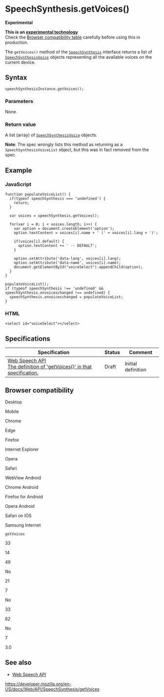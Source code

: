 SpeechSynthesis.getVoices()
===========================

**Experimental**

**This is an [experimental technology](https://developer.mozilla.org/en-US/docs/MDN/Guidelines/Conventions_definitions#experimental)**  
Check the [Browser compatibility table](#browser_compatibility) carefully before using this in production.

The `getVoices()` method of the [`SpeechSynthesis`](../speechsynthesis) interface returns a list of [`SpeechSynthesisVoice`](../speechsynthesisvoice) objects representing all the available voices on the current device.

Syntax
------

    speechSynthesisInstance.getVoices();

### Parameters

None.

### Return value

A list (array) of [`SpeechSynthesisVoice`](../speechsynthesisvoice) objects.

**Note**: The spec wrongly lists this method as returning as a `SpeechSynthesisVoiceList` object, but this was in fact removed from the spec.

Example
-------

### JavaScript

    function populateVoiceList() {
      if(typeof speechSynthesis === 'undefined') {
        return;
      }

      var voices = speechSynthesis.getVoices();

      for(var i = 0; i < voices.length; i++) {
        var option = document.createElement('option');
        option.textContent = voices[i].name + ' (' + voices[i].lang + ')';

        if(voices[i].default) {
          option.textContent += ' -- DEFAULT';
        }

        option.setAttribute('data-lang', voices[i].lang);
        option.setAttribute('data-name', voices[i].name);
        document.getElementById("voiceSelect").appendChild(option);
      }
    }

    populateVoiceList();
    if (typeof speechSynthesis !== 'undefined' && speechSynthesis.onvoiceschanged !== undefined) {
      speechSynthesis.onvoiceschanged = populateVoiceList;
    }

### HTML

    <select id="voiceSelect"></select>

Specifications
--------------

<table><thead><tr class="header"><th>Specification</th><th>Status</th><th>Comment</th></tr></thead><tbody><tr class="odd"><td><a href="https://wicg.github.io/speech-api/#dom-speechsynthesis-getvoices">Web Speech API<br />
<span class="small">The definition of 'getVoices()' in that specification.</span></a></td><td><span class="spec-draft">Draft</span></td><td>Initial definition</td></tr></tbody></table>

Browser compatibility
---------------------

Desktop

Mobile

Chrome

Edge

Firefox

Internet Explorer

Opera

Safari

WebView Android

Chrome Android

Firefox for Android

Opera Android

Safari on IOS

Samsung Internet

`getVoices`

33

14

49

No

21

7

No

33

62

No

7

3.0

See also
--------

-   [Web Speech API](../web_speech_api)

<a href="https://developer.mozilla.org/en-US/docs/Web/API/SpeechSynthesis/getVoices" class="_attribution-link">https://developer.mozilla.org/en-US/docs/Web/API/SpeechSynthesis/getVoices</a>
